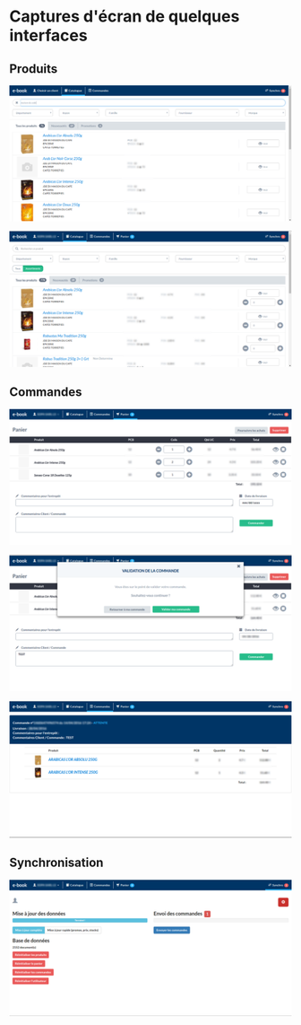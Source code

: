 Captures d'écran de quelques interfaces
===============================

Produits
------------------------

![Catalogue produit global](captures/catalogue_global.png)

![Catalogue produit client](captures/catalogue_produit_client.png)


Commandes
--------------------------

![Panier](captures/panier.png)

![Validation panier](captures/validation_panier.png)

![Commandes](captures/commandes.png)

Synchronisation
--------------------------

![Synchronisation](captures/synchro.png)
